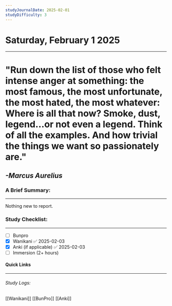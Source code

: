 ```yaml
---
studyJournalDate: 2025-02-01
studyDifficulty: 3
---
```


# Saturday, February 1 2025
---
# "Run down the list of those who felt intense anger at something: the most famous, the most unfortunate, the most hated, the most whatever: Where is all that now? Smoke, dust, legend…or not even a legend. Think of all the examples. And how trivial the things we want so passionately are."

## *-Marcus Aurelius*


### A Brief Summary:
---
Nothing new to report.

### Study Checklist:
---
- [ ] Bunpro
- [x] Wanikani ✅ 2025-02-03
- [x] Anki (if applicable) ✅ 2025-02-03
- [ ] Immersion (2+ hours)

#### Quick Links
---
###### Study Logs:
[[Wanikani]]
[[BunPro]]
[[Anki]]